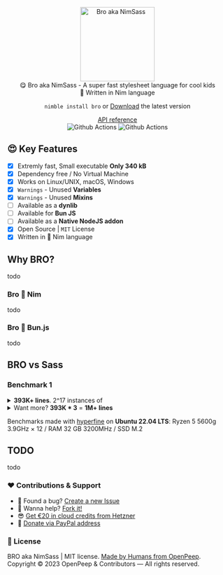 <p align="center">
  <img src="https://github.com/openpeep/bro/blob/main/.github/bro.png" alt="Bro aka NimSass" width="170px"><br>
  😋 Bro aka NimSass - A super fast stylesheet language for cool kids<br>👑 Written in Nim language
</p>

<p align="center">
  <code>nimble install bro</code> or <a href="#">Download</a> the latest version 
</p>

<p align="center">
  <a href="https://openpeep.github.io/bro">API reference</a><br>
  <img src="https://github.com/openpeep/bro/workflows/test/badge.svg" alt="Github Actions">  <img src="https://github.com/openpeep/bro/workflows/docs/badge.svg" alt="Github Actions">
</p>

## 😍 Key Features
- [x] Extremly fast, Small executable **Only 340 kB**
- [x] Dependency free / No Virtual Machine
- [x] Works on Linux/UNIX, macOS, Windows
- [x] `Warnings` - Unused **Variables**
- [x] `Warnings` - Unused **Mixins**
- [ ] Available as a **dynlib**
- [ ] Available for **Bun JS**
- [ ] Available as a **Native NodeJS addon**
- [x] Open Source | `MIT` License
- [x] Written in 👑 Nim language

## Why BRO?
todo

### Bro 💛 Nim
todo

### Bro 💖 Bun.js
todo

## BRO vs Sass

### Benchmark 1
<details>
  <summary><strong>393K+ lines</strong>. 2^17 instances of</summary>

```sass
button_0
  background: yellow

```

#### Bro (NimSass)

```bash
Benchmark 1: bro build big.sass --noMap
  Time (mean ± σ):     305.4 ms ±   1.6 ms    [User: 202.1 ms, System: 102.7 ms]
  Range (min … max):   302.9 ms … 306.9 ms    5 runs
```

#### SassC

```bash
Benchmark 1: sassc big.sass big.css --style=compressed
  Time (mean ± σ):      1.653 s ±  0.014 s    [User: 1.514 s, System: 0.136 s]
  Range (min … max):    1.639 s …  1.675 s    5 runs
```

#### DartSass

```bash
Benchmark 1: ./dart sass.snapshot big.sass:big.css --no-source-map --style=compressed
  Time (mean ± σ):      1.526 s ±  0.012 s    [User: 1.890 s, System: 0.107 s]
  Range (min … max):    1.512 s …  1.541 s    5 runs
```

</details>

<details>
  <summary>Want more? <strong>393K * 3</strong> = <strong>1M+ lines</strong></summary>

#### Bro (NimSass)
```bash
Benchmark 1: bro build big.sass
  Time (abs ≡):        874.0 ms               [User: 650.1 ms, System: 220.7 ms]
```

#### SassC
```bash
Benchmark 1: sassc big.sass big.css
  Time (abs ≡):         5.058 s               [User: 4.698 s, System: 0.356 s]
```

#### DartSass
```bash
Benchmark 1: ./dart sass.snapshot big.sass:big.css --no-source-map
  Time (abs ≡):         4.148 s               [User: 5.203 s, System: 0.223 s]
```

</details>

Benchmarks made with [hyperfine](https://github.com/sharkdp/hyperfine) on
**Ubuntu 22.04 LTS**: Ryzen 5 5600g 3.9GHz × 12 / RAM 32 GB 3200MHz / SSD M.2

## TODO
todo

### ❤ Contributions & Support
- 🐛 Found a bug? [Create a new Issue](https://github.com/openpeep/bro/issues)
- 👋 Wanna help? [Fork it!](https://github.com/openpeep/bro/fork)
- 😎 [Get €20 in cloud credits from Hetzner](https://hetzner.cloud/?ref=Hm0mYGM9NxZ4)
- 🥰 [Donate via PayPal address](https://www.paypal.com/donate/?hosted_button_id=RJK3ZTDWPL55C)

### 🎩 License
BRO aka NimSass | MIT license. [Made by Humans from OpenPeep](https://github.com/openpeep).<br>
Copyright &copy; 2023 OpenPeep & Contributors &mdash; All rights reserved.
